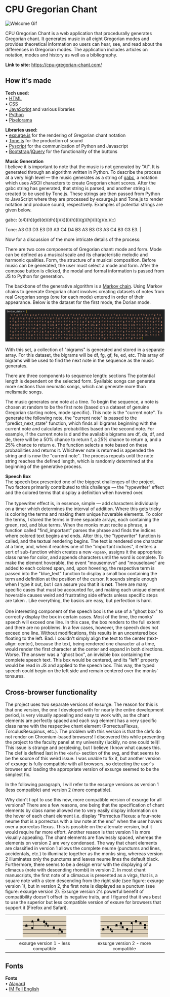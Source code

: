 # CPU Gregorian Chant

![Welcome Gif](/assets/readme/welcome.GIF)

CPU Gregorian Chant is a web application that procedurally generates Gregorian chant. It generates music in all eight Gregorian modes and provides theoretical information so users can hear, see, and read about the differences in Gregorian modes. The application includes articles on notation, modes and history as well as a bibliography.

**Link to site:** https://cpu-gregorian-chant.com/

## How it's made

**Tech used:**
<br>
• [HTML](https://html.spec.whatwg.org/multipage/)
<br>
• [CSS](https://www.w3.org/Style/CSS/)
<br>
• [JavaScript](https://262.ecma-international.org/) and various libraries
<br>
• [Python](https://www.python.org/)
<br>
• [Pixelorama](https://orama-interactive.itch.io/pixelorama)

**Libraries used:**
<br>
• [exsurge.js](https://github.com/frmatthew/exsurge) for the rendering of Gregorian chant notation
<br>
• [Tone.js](https://tonejs.github.io/) for the production of sound
<br>
• [Pyscript](https://pyscript.net/) for the communication of Python and Javascript
<br>
• [Bootstrap](https://getbootstrap.com/)/[jQuery](https://jquery.com/) for the functionality of the buttons

**Music Generation**
<br>
I believe it is important to note that the music is not generated by "AI". It is generated through an algorithm written in Python. To describe the process at a very high level — the music generates as a string of [gabc](https://gregorio-project.github.io/gabc/), a notation which uses ASCII characters to create Gregorian chant scores. After the gabc string has generated, that string is parsed, and another string is created to be used by Tone.js. These strings are then passed from Python to JavaScript where they are processed by exsurge.js and Tone.js to render notation and produce sound, respectively. Examples of potential strings are given below.

gabc: (c4)(h)(gd)(e)(dh)(j)(k)(i)(h)(i)(g)(hj)(i)(g)(e.)(::)

Tone: A3 G3 D3 E3 D3 A3 C4 D4 B3 A3 B3 G3 A3 C4 B3 G3 E3. |

Now for a discussion of the more intricate details of the process:

There are two core components of Gregorian chant: mode and form. Mode can be defined as a musical scale and its characteristic melodic and harmonic qualities. Form, the structure of a musical composition. Before music can be generated, the user must select a mode and form. After the compose button is clicked, the modal and formal information is passed from JS to Python for generation.

The backbone of the generative algorithm is a [Markov chain](https://en.wikipedia.org/wiki/Markov_chain). Using Markov chains to generate Gregorian chant involves creating datasets of notes from real Gregorian songs (one for each mode) entered in order of their appearance. Below is the dataset for the first mode, the Dorian mode.

![Dorian dataset](/assets/readme/dorian-data.png)

With this set, a collection of "bigrams" is generated and stored in a separate array. For this dataset, the bigrams will be df, fg, gf, fe, ed, etc. This array of bigrams will be used to find the next note in the sequence as the music generates.

There are three components to sequence length: sections
The potential length is dependent on the selected form. Syallabic songs can generate more sections than neumatic songs, which can generate more than melismatic songs. 

The music generates one note at a time. To begin the sequence, a note is chosen at random to be the first note (based on a dataset of genuine Gregorian starting notes, mode specific). This note is the "current note". To generate the following note, the "current note" is passed to the "predict_next_state" function, which finds all bigrams beginning with the current note and calculates probabilities based on the second note. For example, if the current note is d and the available bigrams are df, da, df, and de, there will be a 50% chance to return f, a 25% chance to return a, and a 25% chance to return e. The function selects a note based on these probabilities and returns it. Whichever note is returned is appended the string and is now the "current note". The process repeats until the note string reaches the defined length, which is randomly determined at the beginning of the generative process.



**Speech Box**
<br>
The speech box presented one of the biggest challenges of the project. Two factors primarily contributed to this challenge — the "typewriter" effect and the colored terms that display a definition when hovered over.
<br><br>
The typewriter effect is, in essence, simple — add characters individually on a timer which determines the interval of addition. Where this gets tricky is coloring the terms and making them unique hoverable elements. To color the terms, I stored the terms in three separate arrays, each containing the green, red, and blue terms. When the monks must recite a phrase, a function called "find_important" parses the phrase and finds the indices where colored text begins and ends. After this, the "typewriter" function is called, and the textual rendering begins. The text is rendered one character at a time, and, when it reaches one of the "important indices", it enters a sort of sub-function which creates a new `<span>`, assigns it the appropriate class name for color, and appends characters until the word is complete. To make the element hoverable, the event "mousemove" and "mouseleave" are added to each colored span, and, upon hovering, the respective term is passed into the "blue_text" function to display a small box containing the term and definition at the position of the cursor. It sounds simple enough when I type it out, but I can assure you that it is **not**. There are many specific cases that must be accounted for, and making each unique element hoverable causes weird and frustrating side effects unless specific steps are taken . Like everything, the basics are easy, but perfection is hard.
<br><br>
One interesting component of the speech box is the use of a "ghost box" to correctly display the box in certain cases. Most of the time, the monks' speech will exceed one line. In this case, the box renders to the full extent and there are no problems. In a few cases, however, the speech does not exceed one line. Without modifications, this results in an uncentered box floating to the left. Bad. I couldn't simply align the text to the center (text-align: center), because the text, being rendered one character at a time, would render the first character at the center and expand in both directions. Worse. The answer was a "ghost box", an invisible box containing the complete speech text. This box would be centered, and its "left" property would be read in JS and applied to the speech box. This way, the typed speech could begin on the left side and remain centered over the monks' tonsures.

## Cross-browser functionality

The project uses two separate versions of exsurge. The reason for this is that one version, the one I developed with for nearly the entire development period, is very visually appealing and easy to work with, as the chant elements are perfectly spaced and each svg element has a very specific class name with the respective chant element (PorrectusFlexus, TorculusResupinus, etc.). The problem with this version is that the clefs do not render on Chromium-based browsers! I discovered this while presenting the project to the faculty panel at my university (luckily, no one could tell)! This issue is strange and perplexing, but I believe I know what causes this. The clef is defined last in the `<defs>` section of the svg, and that seems to be the source of this weird issue. I was unable to fix it, but another version of exsurge is fully compatible with all browsers, so detecting the user's browser and loading the appropriate version of exsurge seemed to be the simplest fix.

In the following paragraph, I will refer to the exsurge versions as version 1 (less compatible) and version 2 (more compatible).

Why didn't I opt to use this new, more compatible version of exsurge for all versions? There are a few reasons, one being that the specification of chant elements by class name allowed me to very easily display information on the hover of each chant element i.e. display "Porrectus Flexus: a four-note neume that is a porrectus with a low note at the end" when the user hovers over a porrectus flexus. This is possible on the alternate version, but it would require far more effort. Another reason is that version 1 is more visually appealing. The chant elements are flawlessly spaced, whereas the elements on version 2 are very condensed. The way that chant elements are classified in version 1 allows the complete neume (punctums and lines, accidentals, etc.) to illuminate together as the monks sing, whereas version 2 illuminates only the punctums and leaves neume lines the default black. Furthermore, there seems to be a design error with the displaying of a climacus (note with descending rhombi) in version 2. In most chant manuscripts, the first note of a climacus is presented as a virga, that is, a square note with a stem descending from the right side (see figure: exsurge version 1), but in version 2, the first note is displayed as a punctum (see figure: exsurge version 2). Exsurge version 2's powerful benefit of compatibility doesn't offset its negative traits, and I figured that it was best to use the superior but less compatible version of exsure for browsers that support it (Firefox and Safari).

![exsurge version 1 - less compatible](/assets/readme/exsurge-1.png) | ![exsurge version 2 - more compatible](/assets/readme/exsurge-2.png)
:-------------------------:|:-------------------------:
exsurge version 1 - less compatible | exsurge version 2 - more compatible

## Fonts

**Fonts**
<br>
• [Alagard](https://www.dafont.com/alagard.font)
<br>
• [IM Fell English](https://fonts.google.com/specimen/IM+Fell+English)

